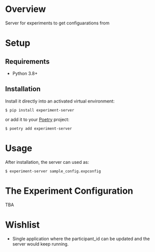 # Overview

Server for experiments to get configuarations from

# Setup

## Requirements

* Python 3.8+

## Installation

Install it directly into an activated virtual environment:

```text
$ pip install experiment-server
```

or add it to your [Poetry](https://poetry.eustace.io/) project:

```text
$ poetry add experiment-server
```

# Usage

After installation, the server can used as:

```text
$ experiment-server sample_config.expconfig
```

# The Experiment Configuration
TBA


# Wishlist
- Single application where the participant_id can be updated and the server would keep running.
